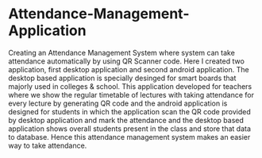 # Attendance-Management-Application
Creating an Attendance Management System where system can take attendance automatically by using QR Scanner code.
Here I created two application, first desktop application and second android application.
The desktop based application is specially desinged for smart boards that majorly used in colleges & school.
This application developed for teachers where we show the regular timetable of lectures with taking attendance for every lecture by generating QR code
and the android application is designed for students in which the application scan the QR code provided by desktop application and mark the attendance and the desktop based application shows
overall students present in the class and store that data to database. Hence this attendance management system makes an easier way to take attendance.
